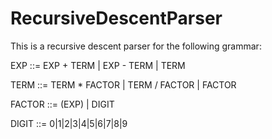 # RecursiveDescentParser

This is a recursive descent parser for the following grammar:

EXP ::= EXP + TERM | EXP - TERM | TERM 

TERM ::= TERM * FACTOR | TERM / FACTOR | FACTOR

FACTOR ::= (EXP) | DIGIT 

DIGIT ::= 0|1|2|3|4|5|6|7|8|9 
